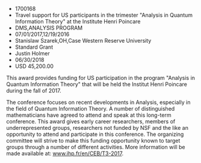 
* 1700168
* Travel support for US participants in the trimester "Analysis in Quantum Information Theory" at the Institute Henri Poincare
* DMS,ANALYSIS PROGRAM
* 07/01/2017,12/19/2016
* Stanislaw Szarek,OH,Case Western Reserve University
* Standard Grant
* Justin Holmer
* 06/30/2018
* USD 45,200.00

This award provides funding for US participation in the program "Analysis in
Quantum Information Theory" that will be held the Institut Henri Poincare during
the fall of 2017.

The conference focuses on recent developments in Analysis, especially in the
field of Quantum Information Theory. A number of distinguished mathematicians
have agreed to attend and speak at this long-term conference. This award gives
early career researchers, members of underrepresented groups, researchers not
funded by NSF and the like an opportunity to attend and participate in this
conference. The organizing committee will strive to make this funding
opportunity known to target groups through a number of different activities.
More information will be made available at: www.ihp.fr/en/CEB/T3-2017.
